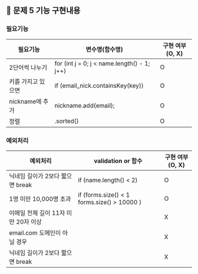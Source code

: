 ## 🚀 문제 5 기능 구현내용

### 필요기능


| 필요기능         | 변수명(함수명)                                    | 구현 여부(O, X) |
|--------------|---------------------------------------------|-------------|
| 2단어씩 나누기     | for (int j = 0; j < name.length() - 1; j++) | O           |
| 키를 가지고 있으면   | if (email_nick.containsKey(key)) | O           |
| nickname에 추가 |  nickname.add(email);| O           |
| 정렬           |  .sorted()| O           |

### 예외처리

| 예외처리                    | validation or 함수                          | 구현 여부(O, X) |
|-------------------------|-------------------------------------------|-------------|
| 닉네임 길이가 2보다 짧으면 break   | if (name.length() < 2)                    | O           |
| 1명 미만 10,000명 초과        | if (forms.size() < 1  forms.size() > 10000 ) | O           |
| 이메일 전체 길이 11자 미만 20자 이상 |                                           | X           |
| email.com 도메인이 아닐 경우    |                                           | X           |
| 닉네임 길이가 2보다 짧으면 break   |                                           | X           |